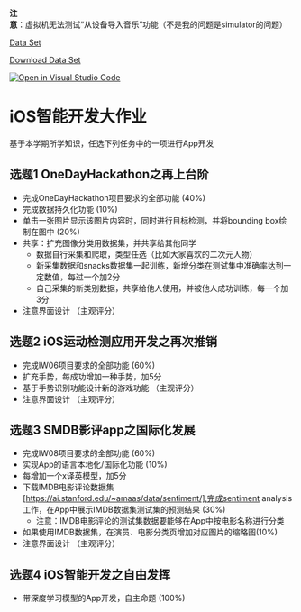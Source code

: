 **注意**：虚拟机无法测试“从设备导入音乐”功能（不是我的问题是simulator的问题）

[Data Set](https://www.kaggle.com/andradaolteanu/gtzan-dataset-music-genre-classification)

[Download Data Set](https://box.nju.edu.cn/f/824f01929b504dcababa/?dl=1)

[![Open in Visual Studio Code](https://classroom.github.com/assets/open-in-vscode-f059dc9a6f8d3a56e377f745f24479a46679e63a5d9fe6f495e02850cd0d8118.svg)](https://classroom.github.com/online_ide?assignment_repo_id=6626616&assignment_repo_type=AssignmentRepo)
# iOS智能开发大作业
  基于本学期所学知识，任选下列任务中的一项进行App开发
## 选题1 OneDayHackathon之再上台阶
  - 完成OneDayHackathon项目要求的全部功能 (40%)
  - 完成数据持久化功能 (10%)
  - 单击一张图片显示该图片内容时，同时进行目标检测，并将bounding box绘制在图中 (20%)
  - 共享：扩充图像分类用数据集，并共享给其他同学
    - 数据自行采集和爬取，类型任选（比如大家喜欢的二次元人物）
    - 新采集数据和snacks数据集一起训练，新增分类在测试集中准确率达到一定数值，每过一个加2分
    - 自己采集的新类别数据，共享给他人使用，并被他人成功训练，每一个加3分
  - 注意界面设计 （主观评分）

## 选题2 iOS运动检测应用开发之再次推销
  - 完成IW06项目要求的全部功能 (60%)
  - 扩充手势，每成功增加一种手势，加5分
  - 基于手势识别功能设计新的游戏功能 （主观评分）
  - 注意界面设计 （主观评分）

## 选题3 SMDB影评app之国际化发展
  - 完成IW08项目要求的全部功能 (60%)
  - 实现App的语言本地化/国际化功能 (10%)
  - 每增加一个x译英模型，加5分
  - 下载IMDB电影评论数据集[https://ai.stanford.edu/~amaas/data/sentiment/],完成sentiment analysis工作，在App中展示IMDB数据集测试集的预测结果 (30%)
    - 注意：IMDB电影评论的测试集数据要能够在App中按电影名称进行分类
  - 如果使用IMDB数据集，在演员、电影分类页增加对应图片的缩略图(10%)
  - 注意界面设计 （主观评分）

## 选题4 iOS智能开发之自由发挥
  - 带深度学习模型的App开发，自主命题 (100%)
